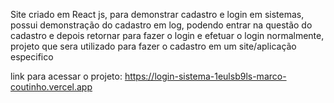 Site criado em React js, para demonstrar cadastro e login em sistemas, possui demonstração do cadastro em log, podendo entrar na questão do cadastro e depois retornar para fazer o login e efetuar o login normalmente, projeto que sera utilizado para fazer o cadastro em um site/aplicação especifico

link para acessar o projeto: https://login-sistema-1eulsb9ls-marco-coutinho.vercel.app
